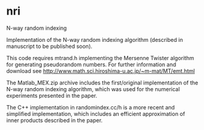 # nri
N-way random indexing

Implementation of the N-way random indexing algorithm (described in manuscript to be published soon).

This code requires mtrand.h implementing the Mersenne Twister algorithm for generating pseudorandom numbers.
For further information and download see http://www.math.sci.hiroshima-u.ac.jp/~m-mat/MT/emt.html

The Matlab_MEX.zip archive includes the first/original implementation of the N-way random indexing algorithm,
which was used for the numerical experiments presented in the paper.

The C++ implementation in randomindex.cc/h is a more recent and simplified implementation,
which includes an efficient approximation of inner products described in the paper.
